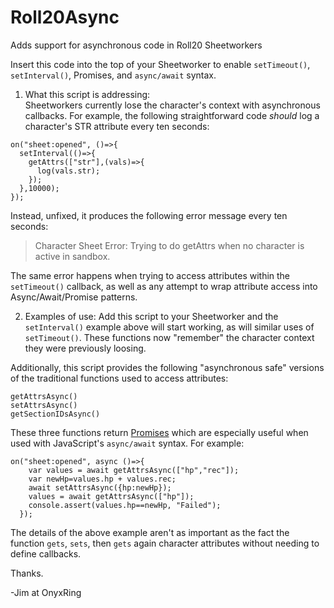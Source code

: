 # Roll20Async
Adds support for asynchronous code in Roll20 Sheetworkers

Insert this code into the top of your Sheetworker to enable `setTimeout()`, `setInterval()`, Promises, and `async/await` syntax.

1. What this script is addressing:  
Sheetworkers currently lose the character's context with asynchronous callbacks.  For example, the following straightforward code *should* log a character's STR attribute every ten seconds:

```
on("sheet:opened", ()=>{
  setInterval(()=>{
    getAttrs(["str"],(vals)=>{
      log(vals.str);
    });
  },10000);
});
 ```
 
Instead, unfixed, it produces the following error message every ten seconds:

>Character Sheet Error: Trying to do getAttrs when no character is active in sandbox.

The same error happens when trying to access attributes within the `setTimeout()` callback, as well as any attempt to wrap attribute access into Async/Await/Promise patterns.

2.  Examples of use:
Add this script to your Sheetworker and the `setInterval()` example above will start working, as will similar uses of `setTimeout()`.  These functions now "remember" the character context they were previously loosing.

Additionally, this script provides the following "asynchronous safe" versions of the traditional functions used to access attributes:

```
getAttrsAsync()
setAttrsAsync()
getSectionIDsAsync()
```

These three functions return [Promises](https://javascript.info/async) which are especially useful when used with JavaScript's `async/await` syntax.  For example:

```
on("sheet:opened", async ()=>{
    var values = await getAttrsAsync(["hp","rec"]);
    var newHp=values.hp + values.rec;
    await setAttrsAsync({hp:newHp});
    values = await getAttrsAsync(["hp"]);
    console.assert(values.hp==newHp, "Failed");
  });
```
The details of the above example aren't as important as the fact the function `gets`, `sets`, then `gets` again character attributes without needing to define callbacks.

Thanks.

-Jim at OnyxRing
